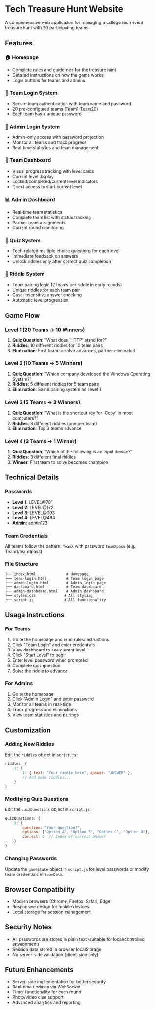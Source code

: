 # Tech Treasure Hunt Website

A comprehensive web application for managing a college tech event treasure hunt with 20 participating teams.

## Features

### 🏠 Homepage
- Complete rules and guidelines for the treasure hunt
- Detailed instructions on how the game works
- Login buttons for teams and admins

### 👥 Team Login System
- Secure team authentication with team name and password
- 20 pre-configured teams (Team1-Team20)
- Each team has a unique password

### 🔐 Admin Login System
- Admin-only access with password protection
- Monitor all teams and track progress
- Real-time statistics and team management

### 🎯 Team Dashboard
- Visual progress tracking with level cards
- Current level display
- Locked/completed/current level indicators
- Direct access to start current level

### 📊 Admin Dashboard
- Real-time team statistics
- Complete team list with status tracking
- Partner team assignments
- Current round monitoring

### 🧠 Quiz System
- Tech-related multiple choice questions for each level
- Immediate feedback on answers
- Unlock riddles only after correct quiz completion

### 🎲 Riddle System
- Team pairing logic (2 teams per riddle in early rounds)
- Unique riddles for each team pair
- Case-insensitive answer checking
- Automatic level progression

## Game Flow

### Level 1 (20 Teams → 10 Winners)
1. **Quiz Question**: "What does 'HTTP' stand for?"
2. **Riddles**: 10 different riddles for 10 team pairs
3. **Elimination**: First team to solve advances, partner eliminated

### Level 2 (10 Teams → 5 Winners)
1. **Quiz Question**: "Which company developed the Windows Operating System?"
2. **Riddles**: 5 different riddles for 5 team pairs
3. **Elimination**: Same pairing system as Level 1

### Level 3 (5 Teams → 3 Winners)
1. **Quiz Question**: "What is the shortcut key for 'Copy' in most computers?"
2. **Riddles**: 3 different riddles (one per team)
3. **Elimination**: Top 3 teams advance

### Level 4 (3 Teams → 1 Winner)
1. **Quiz Question**: "Which of the following is an input device?"
2. **Riddles**: 3 different final riddles
3. **Winner**: First team to solve becomes champion

## Technical Details

### Passwords
- **Level 1**: LEVEL@781
- **Level 2**: LEVEL@172
- **Level 3**: LEVEL@093
- **Level 4**: LEVEL@484
- **Admin**: admin123

### Team Credentials
All teams follow the pattern: `TeamX` with password `teamXpass` (e.g., Team1/team1pass)

### File Structure
```
├── index.html              # Homepage
├── team-login.html         # Team login page
├── admin-login.html        # Admin login page
├── dashboard.html          # Team dashboard
├── admin-dashboard.html    # Admin dashboard
├── styles.css             # All styling
└── script.js              # All functionality
```

## Usage Instructions

### For Teams
1. Go to the homepage and read rules/instructions
2. Click "Team Login" and enter credentials
3. View dashboard to see current level
4. Click "Start Level" to begin
5. Enter level password when prompted
6. Complete quiz question
7. Solve the riddle to advance

### For Admins
1. Go to the homepage
2. Click "Admin Login" and enter password
3. Monitor all teams in real-time
4. Track progress and eliminations
5. View team statistics and pairings

## Customization

### Adding New Riddles
Edit the `riddles` object in `script.js`:
```javascript
riddles: {
    1: {
        1: { text: "Your riddle here", answer: "ANSWER" },
        // Add more riddles...
    }
}
```

### Modifying Quiz Questions
Edit the `quizQuestions` object in `script.js`:
```javascript
quizQuestions: {
    1: {
        question: "Your question?",
        options: ["Option A", "Option B", "Option C", "Option D"],
        correct: 0  // Index of correct answer
    }
}
```

### Changing Passwords
Update the `gameState` object in `script.js` for level passwords or modify team credentials in `teamData`.

## Browser Compatibility
- Modern browsers (Chrome, Firefox, Safari, Edge)
- Responsive design for mobile devices
- Local storage for session management

## Security Notes
- All passwords are stored in plain text (suitable for local/controlled environment)
- Session data stored in browser localStorage
- No server-side validation (client-side only)

## Future Enhancements
- Server-side implementation for better security
- Real-time updates via WebSocket
- Timer functionality for each round
- Photo/video clue support
- Advanced analytics and reporting
#
